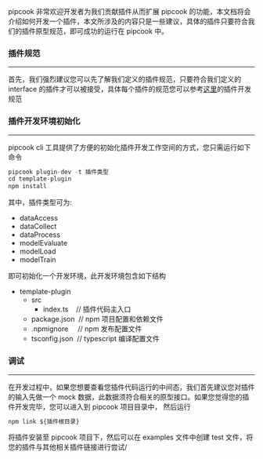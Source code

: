 pipcook 非常欢迎开发者为我们贡献插件从而扩展 pipcook 的功能，本文档将会介绍如何开发一个插件，本文所涉及的内容只是一些建议，具体的插件只要符合我们的插件原型规范，即可成功的运行在 pipcook 中。


<a name="ff93a5f0"></a>
### 插件规范

---

首先，我们强烈建议您可以先了解我们定义的插件规范，只要符合我们定义的 interface 的插件才可以被接受，具体每个插件的规范您可以参考[这里](https://alibaba.github.io/pipcook/doc/开发者手册-zh)的插件开发规范


<a name="bf4fba37"></a>
### 插件开发环境初始化

---

pipcook cli 工具提供了方便的初始化插件开发工作空间的方式，您只需运行如下命令

```typescript
pipcook plugin-dev -t 插件类型
cd template-plugin
npm install
```

其中，插件类型可为:

- dataAccess
- dataCollect
- dataProcess
- modelEvaluate
- modelLoad
- modelTrain

即可初始化一个开发环境，此开发环境包含如下结构

- template-plugin
  - src
    - index.ts    // 插件代码主入口
  - package.json  // npm 项目配置和依赖文件
  - .npmignore     // npm 发布配置文件
  - tsconfig.json  // typescript 编译配置文件


<a name="b7c0bfff"></a>
### 调试

---

在开发过程中，如果您想要查看您插件代码运行的中间态，我们首先建议您对插件的输入先做一个 mock 数据，此数据须符合相关的原型接口。如果您觉得您的插件开发完毕，您可以进入到 pipcook 项目目录中， 然后运行

```typescript
npm link ${插件根目录}
```

将插件安装至 pipcook 项目下，然后可以在 examples 文件中创建 test 文件，将您的插件与其他相关插件链接进行尝试/
